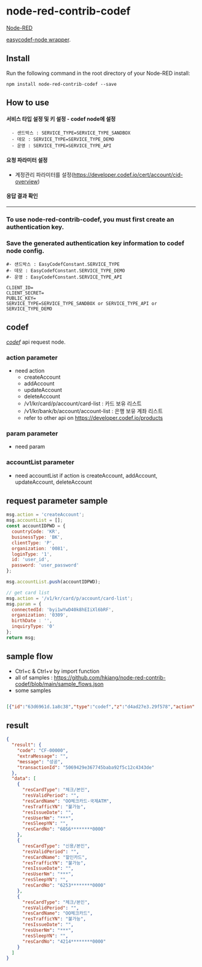 node-red-contrib-codef
========================

<a href="http://nodered.org" target="_new">Node-RED</a> 

<a href="https://www.npmjs.com/package/easycodef-node" target="_new">easycodef-node wrapper</a>.

Install
-------

Run the following command in the root directory of your Node-RED install:

    npm install node-red-contrib-codef --save

## How to use

  #### 서비스 타입 설정 및 키 설정 - codef node에 설정
      - 샌드박스 : SERVICE_TYPE=SERVICE_TYPE_SANDBOX
      - 데모 : SERVICE_TYPE=SERVICE_TYPE_DEMO
      - 운영 : SERVICE_TYPE=SERVICE_TYPE_API
      
 #### 요청 파라미터 설정
   - 계정관리 파라미터를 설정(https://developer.codef.io/cert/account/cid-overview)
   

 #### 응답 결과 확인
 
 ------------
 
###  To use node-red-contrib-codef, you must first create an authentication key.

### Save the generated authentication key information to codef node config.

```
#- 샌드박스 : EasyCodefConstant.SERVICE_TYPE
#- 데모 : EasyCodefConstant.SERVICE_TYPE_DEMO
#- 운영 : EasyCodefConstant.SERVICE_TYPE_API

CLIENT_ID=
CLIENT_SECRET=
PUBLIC_KEY=
SERVICE_TYPE=SERVICE_TYPE_SANDBOX or SERVICE_TYPE_API or SERVICE_TYPE_DEMO

```

## codef  

<i><a href="https://www.npmjs.com/package/easycodef-node" target="_new">codef</a></i> api request node.

### action parameter
- need action
    - createAccount 
    - addAccount 
    - updateAccount 
    - deleteAccount 
    - /v1/kr/card/p/account/card-list : 카드 보유 리스트
    - /v1/kr/bank/b/account/account-list : 은행 보유 계좌 리스트
    - refer to other api on https://developer.codef.io/products

### param parameter
- need param

### accountList parameter
- need accountList if action is createAccount, addAccount, updateAccount, deleteAccount

## request parameter sample 
```javascript
msg.action = 'createAccount';
msg.accountList = [];
const accountIDPWD = {
  countryCode: 'KR',
  businessType: 'BK',
  clientType: 'P',
  organization: '0081',
  loginType: '1',
  id: 'user_id',
  password: 'user_password'
};

msg.accountList.push(accountIDPWD);

// get card list
msg.action = '/v1/kr/card/p/account/card-list';
msg.param = {
  connectedId: 'byi1wYwD40k8hEIiXl6bRF',
  organization: '0309',
  birthDate : '',
  inquiryType: '0'
};
return msg;
```

## sample flow

- Ctrl+c & Ctrl+v by import function
- all of samples : https://github.com/hkjang/node-red-contrib-codef/blob/main/sample_flows.json
- some samples

```json

[{"id":"63d6961d.1a8c38","type":"codef","z":"d4ad27e3.29f578","action":"","x":710,"y":60,"wires":[["68b7fffa.020c3"]]},{"id":"aa25d4a6.53fbd8","type":"inject","z":"d4ad27e3.29f578","name":"","props":[{"p":"payload"},{"p":"topic","vt":"str"}],"repeat":"","crontab":"","once":false,"onceDelay":0.1,"topic":"","payload":"","payloadType":"date","x":100,"y":60,"wires":[["c6a832a5.dc6f8"]]},{"id":"3e5c27f0.1fa6d8","type":"debug","z":"d4ad27e3.29f578","name":"","active":true,"tosidebar":true,"console":false,"tostatus":false,"complete":"false","statusVal":"","statusType":"auto","x":1210,"y":60,"wires":[]},{"id":"c6a832a5.dc6f8","type":"function","z":"d4ad27e3.29f578","name":"createAccount","func":"// create account\nmsg.action = 'createAccount';\nmsg.accountList = [];\nconst accountIDPWD = {\n  countryCode: 'KR',\n  businessType: 'BK',\n  clientType: 'P',\n  organization: '0081',\n  loginType: '1',\n  id: 'user_id',\n  password: 'user_password'\n};\n\nmsg.accountList.push(accountIDPWD);\n\nreturn msg;","outputs":1,"noerr":0,"initialize":"","finalize":"","x":280,"y":60,"wires":[["63d6961d.1a8c38"]]},{"id":"52aae555.6a6dbc","type":"function","z":"d4ad27e3.29f578","name":"","func":"\nreturn msg;","outputs":1,"noerr":0,"initialize":"","finalize":"","x":1020,"y":60,"wires":[["3e5c27f0.1fa6d8"]]},{"id":"68b7fffa.020c3","type":"json","z":"d4ad27e3.29f578","name":"","property":"payload","action":"","pretty":false,"x":850,"y":60,"wires":[["52aae555.6a6dbc"]]},{"id":"358c95f7.f7504a","type":"function","z":"d4ad27e3.29f578","name":"/v1/kr/card/p/account/card-list","func":"// get card list\nmsg.action = '/v1/kr/card/p/account/card-list';\n\nmsg.param = {\n  connectedId: 'byi1wYwD40k8hEIiXl6bRF',\n  organization: '0309',\n  birthDate : '',\n  inquiryType: '0'\n};\n\nreturn msg;","outputs":1,"noerr":0,"initialize":"","finalize":"","x":320,"y":100,"wires":[["63d6961d.1a8c38"]]},{"id":"ca3d68db.7fa998","type":"function","z":"d4ad27e3.29f578","name":"/v1/kr/bank/p/account/transaction-list","func":"// get transaction list\nmsg.action = '/v1/kr/bank/p/account/transaction-list';\nmsg.param = {\n  connectedId: 'byi1wYwD40k8hEIiXl6bRF',\n  organization: '0309',\n  account : '1002440000000',\n  orderBy : '0',\n  startDate : '20200101',\n  endDate: '20201202'\n};\n\n\nreturn msg;","outputs":1,"noerr":0,"initialize":"","finalize":"","x":350,"y":140,"wires":[["63d6961d.1a8c38"]]},{"id":"36310e47.03c5c2","type":"inject","z":"d4ad27e3.29f578","name":"","props":[{"p":"payload"},{"p":"topic","vt":"str"}],"repeat":"","crontab":"","once":false,"onceDelay":0.1,"topic":"","payload":"","payloadType":"date","x":100,"y":100,"wires":[["358c95f7.f7504a"]]},{"id":"a7926daa.cbec7","type":"inject","z":"d4ad27e3.29f578","name":"","props":[{"p":"payload"},{"p":"topic","vt":"str"}],"repeat":"","crontab":"","once":false,"onceDelay":0.1,"topic":"","payload":"","payloadType":"date","x":100,"y":140,"wires":[["ca3d68db.7fa998"]]}]

```


## result 


```json
{
  "result": {
    "code": "CF-00000",
    "extraMessage": "",
    "message": "성공",
    "transactionId": "5069429e367745baba92f5c12c4343de"
  },
  "data": [
    {
      "resCardType": "체크/본인",
      "resValidPeriod": "",
      "resCardName": "OO체크카드-국제ATM",
      "resTrafficYN": "불가능",
      "resIssueDate": "",
      "resUserNm": "***",
      "resSleepYN": "",
      "resCardNo": "6056********0000"
    },
    {
      "resCardType": "신용/본인",
      "resValidPeriod": "",
      "resCardName": "할인카드",
      "resTrafficYN": "불가능",
      "resIssueDate": "",
      "resUserNm": "***",
      "resSleepYN": "",
      "resCardNo": "6253********0000"
    },
    {
      "resCardType": "체크/본인",
      "resValidPeriod": "",
      "resCardName": "OO체크카드",
      "resTrafficYN": "불가능",
      "resIssueDate": "",
      "resUserNm": "***",
      "resSleepYN": "",
      "resCardNo": "4214********0000"
    }
  ]
}

```
